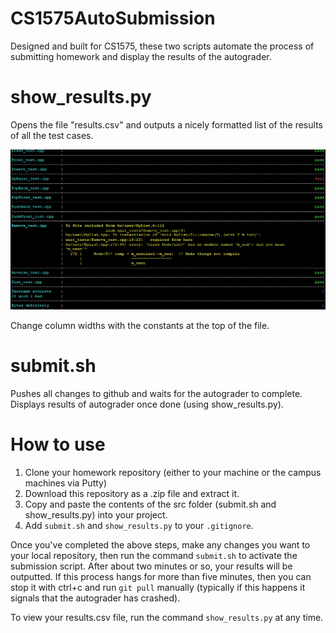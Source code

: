 # CS1575AutoSubmission
Designed and built for CS1575, these two scripts automate the process of submitting homework and display the results of the autograder.

# show_results.py
Opens the file "results.csv" and outputs a nicely formatted list of the results of all the test cases.

![Sample output](example.PNG)

Change column widths with the constants at the top of the file.

# submit.sh
Pushes all changes to github and waits for the autograder to complete. Displays results of autograder once done (using show_results.py).

# How to use
1. Clone your homework repository (either to your machine or the campus machines via Putty)
2. Download this repository as a .zip file and extract it.
3. Copy and paste the contents of the src folder (submit.sh and show_results.py) into your project.
4. Add `submit.sh` and `show_results.py` to your `.gitignore`.

Once you've completed the above steps, make any changes you want to your local repository, then run the command `submit.sh` to activate the submission script. After about two minutes or so, your results will be outputted. If this process hangs for more than five minutes, then you can stop it with ctrl+c and run `git pull` manually (typically if this happens it signals that the autograder has crashed).

To view your results.csv file, run the command `show_results.py` at any time.
